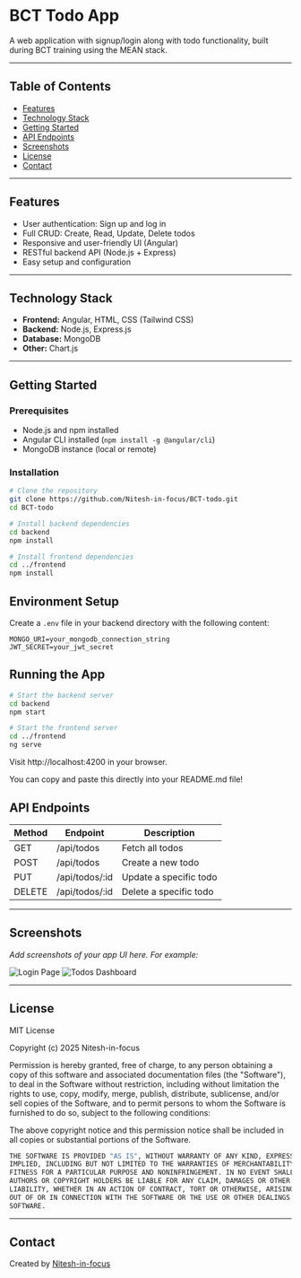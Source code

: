 # BCT Todo App

A web application with signup/login along with todo functionality, built during BCT training using the MEAN stack.

---

## Table of Contents

- [Features](#features)
- [Technology Stack](#technology-stack)
- [Getting Started](#getting-started)
- [API Endpoints](#api-endpoints)
- [Screenshots](#screenshots)
- [License](#license)
- [Contact](#contact)

---

## Features

- User authentication: Sign up and log in
- Full CRUD: Create, Read, Update, Delete todos
- Responsive and user-friendly UI (Angular)
- RESTful backend API (Node.js + Express)
- Easy setup and configuration

---

## Technology Stack

- **Frontend:** Angular, HTML, CSS (Tailwind CSS)
- **Backend:** Node.js, Express.js
- **Database:** MongoDB
- **Other:** Chart.js

---

## Getting Started

### Prerequisites

- Node.js and npm installed
- Angular CLI installed (`npm install -g @angular/cli`)
- MongoDB instance (local or remote)

### Installation

```bash
# Clone the repository
git clone https://github.com/Nitesh-in-focus/BCT-todo.git
cd BCT-todo

# Install backend dependencies
cd backend
npm install

# Install frontend dependencies
cd ../frontend
npm install
 ```


## Environment Setup

Create a `.env` file in your backend directory with the following content:

```env
MONGO_URI=your_mongodb_connection_string
JWT_SECRET=your_jwt_secret
```

## Running the App

```bash
# Start the backend server
cd backend
npm start

# Start the frontend server
cd ../frontend
ng serve
```

Visit http://localhost:4200 in your browser.

You can copy and paste this directly into your README.md file!

## API Endpoints

| Method | Endpoint           | Description             |
|--------|--------------------|-------------------------|
| GET    | /api/todos         | Fetch all todos         |
| POST   | /api/todos         | Create a new todo       |
| PUT    | /api/todos/:id     | Update a specific todo  |
| DELETE | /api/todos/:id     | Delete a specific todo  |

---

## Screenshots

_Add screenshots of your app UI here. For example:_

![Login Page](screenshots/login-page.png)
![Todos Dashboard](screenshots/todos-dashboard.png)

---

## License

MIT License

Copyright (c) 2025 Nitesh-in-focus

Permission is hereby granted, free of charge, to any person obtaining a copy
of this software and associated documentation files (the "Software"), to deal
in the Software without restriction, including without limitation the rights
to use, copy, modify, merge, publish, distribute, sublicense, and/or sell
copies of the Software, and to permit persons to whom the Software is
furnished to do so, subject to the following conditions:

The above copyright notice and this permission notice shall be included in all
copies or substantial portions of the Software.

```bash
THE SOFTWARE IS PROVIDED "AS IS", WITHOUT WARRANTY OF ANY KIND, EXPRESS OR
IMPLIED, INCLUDING BUT NOT LIMITED TO THE WARRANTIES OF MERCHANTABILITY,
FITNESS FOR A PARTICULAR PURPOSE AND NONINFRINGEMENT. IN NO EVENT SHALL THE
AUTHORS OR COPYRIGHT HOLDERS BE LIABLE FOR ANY CLAIM, DAMAGES OR OTHER
LIABILITY, WHETHER IN AN ACTION OF CONTRACT, TORT OR OTHERWISE, ARISING FROM,
OUT OF OR IN CONNECTION WITH THE SOFTWARE OR THE USE OR OTHER DEALINGS IN THE
SOFTWARE.
```
---

## Contact

Created by [Nitesh-in-focus](https://github.com/Nitesh-in-focus)
